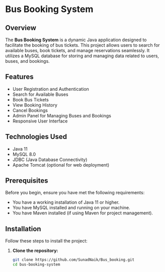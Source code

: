 # Bus Booking System

## Overview

The **Bus Booking System** is a dynamic Java application designed to facilitate the booking of bus tickets. This project allows users to search for available buses, book tickets, and manage reservations seamlessly. It utilizes a MySQL database for storing and managing data related to users, buses, and bookings.

## Features

- User Registration and Authentication
- Search for Available Buses
- Book Bus Tickets
- View Booking History
- Cancel Bookings
- Admin Panel for Managing Buses and Bookings
- Responsive User Interface

## Technologies Used

- Java 11
- MySQL 8.0
- JDBC (Java Database Connectivity)
- Apache Tomcat (optional for web deployment)

## Prerequisites

Before you begin, ensure you have met the following requirements:

- You have a working installation of Java 11 or higher.
- You have MySQL installed and running on your machine.
- You have Maven installed (if using Maven for project management).

## Installation

Follow these steps to install the project:

1. **Clone the repository:**
   ```bash
   git clone https://github.com/SunadNaik/Bus_booking.git
   cd bus-booking-system
